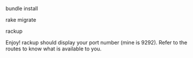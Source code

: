 bundle install

rake migrate

rackup

Enjoy! rackup should display your port number (mine is 9292). Refer to the routes to know what is available to you.
